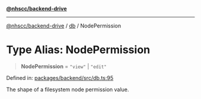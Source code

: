 [**@nhscc/backend-drive**](../../README.md)

***

[@nhscc/backend-drive](../../README.md) / [db](../README.md) / NodePermission

# Type Alias: NodePermission

> **NodePermission** = `"view"` \| `"edit"`

Defined in: [packages/backend/src/db.ts:95](https://github.com/nhscc/drive.api.hscc.bdpa.org/blob/778d79f3487f712a80fb10da82bed3843d3db5fd/packages/backend/src/db.ts#L95)

The shape of a filesystem node permission value.
